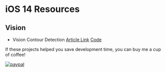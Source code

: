 # iOS 14 Resources

## Vision
* Vision Contour Detection [Article Link](https://heartbeat.fritz.ai/new-in-ios-14-vision-contour-detection-68fd5849816e) [Code](https://github.com/anupamchugh/iOS14-Resources/tree/master/iOS14VisionContourDetection)



If these projects helped you save development time, you can buy me a cup of coffee!

[![paypal](https://www.paypalobjects.com/en_US/i/btn/btn_donateCC_LG.gif)](https://www.paypal.me/anupamchugh)

</a>
